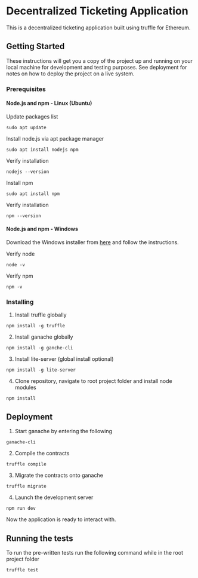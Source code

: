 # Decentralized Ticketing Application
This is a decentralized ticketing application built using truffle for Ethereum.

## Getting Started

These instructions will get you a copy of the project up and running on your local machine for development and testing purposes. See deployment for notes on how to deploy the project on a live system.

### Prerequisites

#### Node.js and npm - Linux (Ubuntu)

Update packages list
```
sudo apt update
```

Install node.js via apt package manager
```
sudo apt install nodejs npm
```
Verify installation
```
nodejs --version
```
Install npm
```
sudo apt install npm
```
Verify installation
```
npm --version
```
#### Node.js and npm - Windows
Download the Windows installer from [here](https://nodejs.org/en/download/) and follow the instructions.

Verify node
```
node -v
```
Verify npm
```
npm -v
```
### Installing

1. Install truffle globally
```
npm install -g truffle
```
2. Install ganache globally
```
npm install -g ganche-cli
```
3. Install lite-server (global install optional)
```
npm install -g lite-server
```
4. Clone repository, navigate to root project folder and install node modules
```
npm install
```

## Deployment

1. Start ganache by entering the following 
```
ganache-cli
```
2. Compile the contracts
```
truffle compile
```
3. Migrate the contracts onto ganache
```
truffle migrate
```
4. Launch the development server
```
npm run dev
```
Now the application is ready to interact with.

## Running the tests

To run the pre-written tests run the following command while in the root project folder
```
truffle test
```
